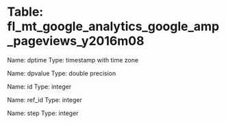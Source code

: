 Table: fl_mt_google_analytics_google_amp_pageviews_y2016m08
===========================================================

Name: dptime
Type: timestamp with time zone

Name: dpvalue
Type: double precision

Name: id
Type: integer

Name: ref_id
Type: integer

Name: step
Type: integer

